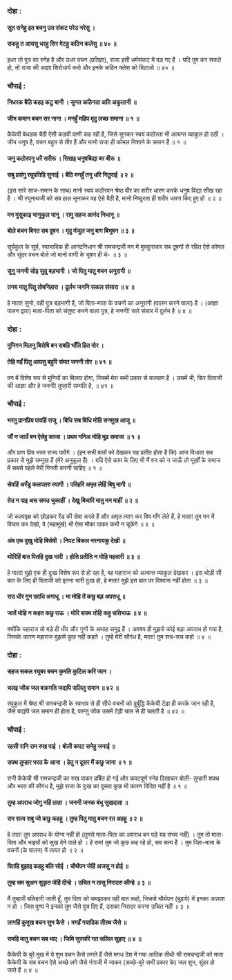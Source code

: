 ### दोहा :

#### सुत सनेहु इत बचनु उत संकट परेउ नरेसु ।
#### सकहु त आयसु धरहु सिर मेटहु कठिन कलेसु ॥ ४० ॥

इधर तो पुत्र का स्नेह है और उधर वचन (प्रतिज्ञा), राजा इसी धर्मसंकट में पड़ गए हैं । यदि तुम कर सकते हो, तो राजा की आज्ञा शिरोधार्य करो और इनके कठिन क्लेश को मिटाओ ॥ ४० ॥

### चौपाई :

#### निधरक बैठि कहइ कटु बानी । सुनत कठिनता अति अकुलानी ॥
#### जीभ कमान बचन सर नाना । मनहुँ महिप मृदु लच्छ समाना ॥ १ ॥

कैकेयी बेधड़क बैठी ऐसी कड़वी वाणी कह रही है, जिसे सुनकर स्वयं कठोरता भी अत्यन्त व्याकुल हो उठी । जीभ धनुष है, वचन बहुत से तीर हैं और मानो राजा ही कोमल निशाने के समान हैं ॥ १ ॥

#### जनु कठोरपनु धरें सरीरू । सिखइ धनुषबिद्या बर बीरू ॥
#### सबु प्रसंगु रघुपतिहि सुनाई । बैठि मनहुँ तनु धरि निठुराई ॥ २ ॥

(इस सारे साज-समान के साथ) मानो स्वयं कठोरपन श्रेष्ठ वीर का शरीर धारण करके धनुष विद्या सीख रहा है । श्री रघुनाथजी को सब हाल सुनाकर वह ऐसे बैठी है, मानो निष्ठुरता ही शरीर धारण किए हुए हो ॥ २ ॥

#### मन मुसुकाइ भानुकुल भानू । रामु सहज आनंद निधानू ॥
#### बोले बचन बिगत सब दूषन । मृदु मंजुल जनु बाग बिभूषन ॥ ३ ॥

सूर्यकुल के सूर्य, स्वाभाविक ही आनंदनिधान श्री रामचन्द्रजी मन में मुस्कुराकर सब दूषणों से रहित ऐसे कोमल और सुंदर वचन बोले जो मानो वाणी के भूषण ही थे- ॥ ३ ॥

#### सुनु जननी सोइ सुतु बड़भागी । जो पितु मातु बचन अनुरागी ॥
#### तनय मातु पितु तोषनिहारा । दुर्लभ जननि सकल संसारा ॥ ४ ॥

हे माता! सुनो, वही पुत्र बड़भागी है, जो पिता-माता के वचनों का अनुरागी (पालन करने वाला) है । (आज्ञा पालन द्वारा) माता-पिता को संतुष्ट करने वाला पुत्र, हे जननी! सारे संसार में दुर्लभ है ॥ ४ ॥

### दोहा :

#### मुनिगन मिलनु बिसेषि बन सबहि भाँति हित मोर ।
#### तेहि महँ पितु आयसु बहुरि संमत जननी तोर ॥ ४१ ॥

वन में विशेष रूप से मुनियों का मिलाप होगा, जिसमें मेरा सभी प्रकार से कल्याण है । उसमें भी, फिर पिताजी की आज्ञा और हे जननी! तुम्हारी सम्मति है, ॥ ४१ ॥

### चौपाई :

#### भरतु प्रानप्रिय पावहिं राजू । बिधि सब बिधि मोहि सनमुख आजू ॥
#### जौं न जाउँ बन ऐसेहु काजा । प्रथम गनिअ मोहि मूढ़ समाजा ॥ १ ॥

और प्राण प्रिय भरत राज्य पावेंगे । (इन सभी बातों को देखकर यह प्रतीत होता है कि) आज विधाता सब प्रकार से मुझे सम्मुख हैं (मेरे अनुकूल हैं) । यदि ऐसे काम के लिए भी मैं वन को न जाऊँ तो मूर्खों के समाज में सबसे पहले मेरी गिनती करनी चाहिए ॥ १ ॥

#### सेवहिं अरँडु कलपतरु त्यागी । परिहरि अमृत लेहिं बिषु मागी ॥
#### तेउ न पाइ अस समउ चुकाहीं । देखु बिचारि मातु मन माहीं ॥ २ ॥

जो कल्पवृक्ष को छोड़कर रेंड की सेवा करते हैं और अमृत त्याग कर विष माँग लेते हैं, हे माता! तुम मन में विचार कर देखो, वे (महामूर्ख) भी ऐसा मौका पाकर कभी न चूकेंगे ॥ २ ॥

#### अंब एक दुखु मोहि बिसेषी । निपट बिकल नरनायकु देखी ॥
#### थोरिहिं बात पितहि दुख भारी । होति प्रतीति न मोहि महतारी ॥ ३ ॥

हे माता! मुझे एक ही दुःख विशेष रूप से हो रहा है, वह महाराज को अत्यन्त व्याकुल देखकर । इस थोड़ी सी बात के लिए ही पिताजी को इतना भारी दुःख हो, हे माता! मुझे इस बात पर विश्वास नहीं होता ॥ ३ ॥

#### राउ धीर गुन उदधि अगाधू । भा मोहि तें कछु बड़ अपराधू ॥
#### जातें मोहि न कहत कछु राऊ । मोरि सपथ तोहि कहु सतिभाऊ ॥ ४ ॥

क्योंकि महाराज तो बड़े ही धीर और गुणों के अथाह समुद्र हैं । अवश्य ही मुझसे कोई बड़ा अपराध हो गया है, जिसके कारण महाराज मुझसे कुछ नहीं कहते । तुम्हें मेरी सौगंध है, माता! तुम सच-सच कहो ॥ ४ ॥

### दोहा :

#### सहज सकल रघुबर बचन कुमति कुटिल करि जान ।
#### चलइ जोंक जल बक्रगति जद्यपि सलिलु समान ॥ ४२ ॥

रघुकुल में श्रेष्ठ श्री रामचन्द्रजी के स्वभाव से ही सीधे वचनों को दुर्बुद्धि कैकेयी टेढ़ा ही करके जान रही है, जैसे यद्यपि जल समान ही होता है, परन्तु जोंक उसमें टेढ़ी चाल से ही चलती है ॥ ४२ ॥

### चौपाई :

#### रहसी रानि राम रुख पाई । बोली कपट सनेहु जनाई ॥
#### सपथ तुम्हार भरत कै आना । हेतु न दूसर मैं कछु जाना ॥ १ ॥

रानी कैकेयी श्री रामचन्द्रजी का रुख पाकर हर्षित हो गई और कपटपूर्ण स्नेह दिखाकर बोली- तुम्हारी शपथ और भरत की सौगंध है, मुझे राजा के दुःख का दूसरा कुछ भी कारण विदित नहीं है ॥ १ ॥

#### तुम्ह अपराध जोगु नहिं ताता । जननी जनक बंधु सुखदाता ॥
#### राम सत्य सबु जो कछु कहहू । तुम्ह पितु मातु बचन रत अहहू ॥ २ ॥

हे तात! तुम अपराध के योग्य नहीं हो (तुमसे माता-पिता का अपराध बन पड़े यह संभव नहीं) । तुम तो माता-पिता और भाइयों को सुख देने वाले हो । हे राम! तुम जो कुछ कह रहे हो, सब सत्य है । तुम पिता-माता के वचनों (के पालन) में तत्पर हो ॥ २ ॥

#### पितहि बुझाइ कहहु बलि सोई । चौथेंपन जेहिं अजसु न होई ॥
#### तुम्ह सम सुअन सुकृत जेहिं दीन्हे । उचित न तासु निरादरु कीन्हे ॥ ३ ॥

मैं तुम्हारी बलिहारी जाती हूँ, तुम पिता को समझाकर वही बात कहो, जिससे चौथेपन (बुढ़ापे) में इनका अपयश न हो । जिस पुण्य ने इनको तुम जैसे पुत्र दिए हैं, उसका निरादर करना उचित नहीं ॥ ३ ॥

#### लागहिं कुमुख बचन सुभ कैसे । मगहँ गयादिक तीरथ जैसे ॥
#### रामहि मातु बचन सब भाए । जिमि सुरसरि गत सलिल सुहाए ॥ ४ ॥

कैकेयी के बुरे मुख में ये शुभ वचन कैसे लगते हैं जैसे मगध देश में गया आदिक तीर्थ! श्री रामचन्द्रजी को माता कैकेयी के सब वचन ऐसे अच्छे लगे जैसे गंगाजी में जाकर (अच्छे-बुरे सभी प्रकार के) जल शुभ, सुंदर हो जाते हैं ॥ ४ ॥
